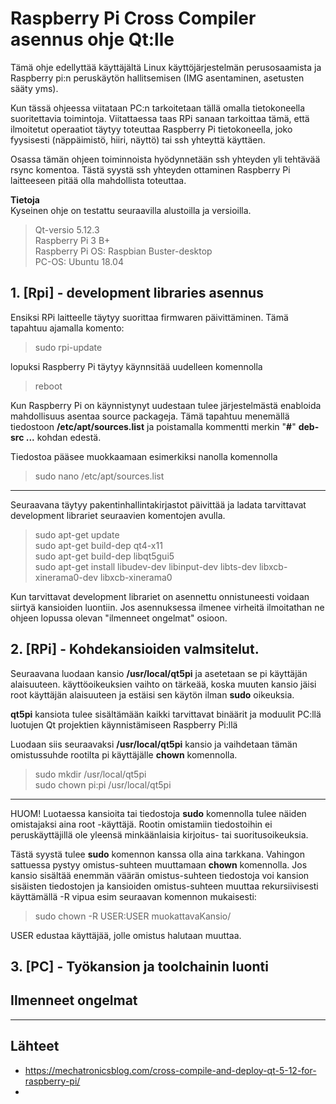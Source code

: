 Raspberry Pi Cross Compiler asennus ohje Qt:lle
===

Tämä ohje edellyttää käyttäjältä Linux käyttöjärjestelmän perusosaamista ja Raspberry pi:n peruskäytön hallitsemisen (IMG asentaminen, asetusten sääty yms).

Kun tässä ohjeessa viitataan PC:n tarkoitetaan tällä omalla tietokoneella suoritettavia toimintoja.
Viitattaessa taas RPi sanaan tarkoittaa tämä, että ilmoitetut operaatiot täytyy toteuttaa Raspberry Pi tietokoneella, joko fyysisesti (näppäimistö, hiiri, näyttö) tai ssh yhteyttä käyttäen. 

Osassa tämän ohjeen toiminnoista hyödynnetään ssh yhteyden yli tehtävää rsync komentoa. Tästä syystä ssh yhteyden ottaminen Raspberry Pi laitteeseen pitää olla mahdollista toteuttaa.

**Tietoja**     
Kyseinen ohje on testattu seuraavilla alustoilla ja versioilla.
>Qt-versio 5.12.3   
Raspberry Pi 3 B+   
Raspberry Pi OS: Raspbian Buster-desktop    
PC-OS: Ubuntu 18.04

## 1. [Rpi] - development libraries asennus 

Ensiksi RPi laitteelle täytyy suorittaa firmwaren päivittäminen. Tämä tapahtuu ajamalla komento:
>sudo rpi-update    

lopuksi Raspberry Pi täytyy käynnsitää uudelleen komennolla
>reboot

Kun Raspberry Pi on käynnistynyt uudestaan tulee järjestelmästä enabloida mahdollisuus asentaa source packageja. Tämä tapahtuu menemällä tiedostoon **/etc/apt/sources.list** ja poistamalla kommentti merkin "**#**" **deb-src ...** kohdan edestä.

Tiedostoa pääsee muokkaamaan esimerkiksi nanolla komennolla 
>sudo nano /etc/apt/sources.list
___

Seuraavana täytyy pakentinhallintakirjastot päivittää ja ladata tarvittavat development librariet seuraavien komentojen avulla.

>sudo apt-get update    
>sudo apt-get build-dep qt4-x11  
>sudo apt-get build-dep libqt5gui5   
>sudo apt-get install libudev-dev libinput-dev libts-dev libxcb-xinerama0-dev libxcb-xinerama0

Kun tarvittavat development librariet on asennettu onnistuneesti voidaan siirtyä kansioiden luontiin. Jos asennuksessa ilmenee virheitä ilmoitathan ne ohjeen lopussa olevan "ilmenneet ongelmat" osioon.

## 2. [RPi] - Kohdekansioiden valmsitelut.
Seuraavana luodaan kansio **/usr/local/qt5pi** ja asetetaan se pi käyttäjän alaisuuteen. käyttöoikeuksien vaihto on tärkeää, koska muuten kansio jäisi root käyttäjän alaisuuteen ja estäisi sen käytön ilman **sudo** oikeuksia.

**qt5pi** kansiota tulee sisältämään kaikki tarvittavat binäärit ja moduulit PC:llä luotujen Qt projektien käynnistämiseen Raspberry Pi:llä

Luodaan siis seuraavaksi **/usr/local/qt5pi** kansio ja vaihdetaan tämän omistussuhde rootilta pi käyttäjälle **chown** komennolla. 
>sudo mkdir /usr/local/qt5pi    
>sudo chown pi:pi /usr/local/qt5pi
___

HUOM! Luotaessa kansioita tai tiedostoja **sudo** komennolla tulee näiden omistajaksi aina root -käyttäjä. Rootin omistamiin tiedostoihin ei peruskäyttäjillä ole yleensä minkäänlaisia kirjoitus- tai suoritusoikeuksia. 

Tästä syystä tulee **sudo** komennon kanssa olla aina tarkkana. Vahingon sattuessa pystyy omistus-suhteen muuttamaan **chown** komennolla. Jos kansio sisältää enemmän väärän omistus-suhteen tiedostoja voi kansion sisäisten tiedostojen ja kansioiden omistus-suhteen muuttaa rekursiivisesti käyttämällä -R vipua esim seuraavan komennon mukaisesti:

>sudo chown -R USER:USER muokattavaKansio/

USER edustaa käyttäjää, jolle omistus halutaan muuttaa.

## 3. [PC] - Työkansion ja toolchainin luonti




## Ilmenneet ongelmat

___

## Lähteet
* https://mechatronicsblog.com/cross-compile-and-deploy-qt-5-12-for-raspberry-pi/
* 